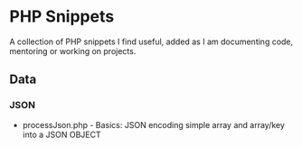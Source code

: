 # PHP Snippets
A collection of PHP snippets I find useful, added as I am documenting code, mentoring or working on projects.

## Data

### JSON

* processJson.php - Basics: JSON encoding simple array and array/key into a JSON OBJECT
 
